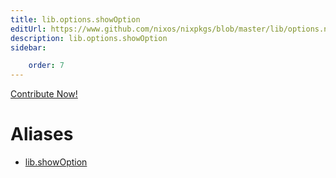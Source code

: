 ```yaml
---
title: lib.options.showOption
editUrl: https://www.github.com/nixos/nixpkgs/blob/master/lib/options.nix#L426C16
description: lib.options.showOption
sidebar:

    order: 7
---
```


<a href="https://www.github.com/nixos/nixpkgs/blob/master/lib/options.nix#L426C16">Contribute Now!</a>


# Aliases

- [lib.showOption](/reference/libshowOption)



